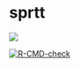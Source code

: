 # sprtt
<a href="https://codecov.io/gh/Lucy-333/sprtt">
  <img src="https://codecov.io/gh/Lucy-333/sprtt/branch/main/graph/badge.svg?token=IQHTDTRBAW"/>
</a>

<!-- badges: start -->
[![R-CMD-check](https://github.com/Lucy-333/sprt/workflows/R-CMD-check/badge.svg)](https://github.com/Lucy-333/sprt/actions)
<!-- badges: end -->


